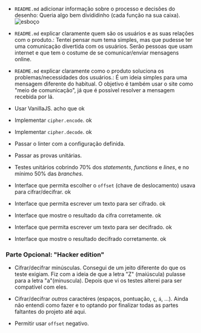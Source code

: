 * `README.md` adicionar informação sobre o processo e decisões do desenho:
    Queria algo bem divididinho (cada função na sua caixa).
![esboço](https://drive.google.com/file/d/1DXdeBmQ0WwwvwNFoQlV_ToNMz498Od87/view?usp=sharing)


* `README.md` explicar claramente quem são os usuários e as suas relações
 com o produto.:
    Tentei pensar num tema simples, mas que pudesse ter uma comunicação divertida com os usuários. 
 Serão pessoas que usam internet e que tem o costume de se comunicar/enviar mensagens online. 

* `README.md` explicar claramente como o produto soluciona os
 problemas/necessidades dos usuários.:
    É um ideia simples para uma mensagem diferente do habitual. 
 O objetivo é também usar o site como "meio de comunicação",
 já que é possível resolver a mensagem recebida por lá.

* Usar VanillaJS. 
    acho que ok

* Implementar `cipher.encode`. 
    ok

* Implementar `cipher.decode`.
  ok

* Passar o linter com a configuração definida.


* Passar as provas unitárias.


* Testes unitários cobrindo 70% dos _statements_, _functions_ e _lines_, e
no mínimo 50% das _branches_.


* Interface que permita escolher o `offset` (chave de deslocamento) usava
 para cifrar/decifrar. 
    ok

* Interface que permita escrever um texto para ser cifrado. 
    ok

* Interface que mostre o resultado da cifra corretamente.
    ok

* Interface que permita escrever um texto para ser decifrado.
    ok

* Interface que mostre o resultado decifrado corretamente. 
    ok

### Parte Opcional: "Hacker edition"

* Cifrar/decifrar minúsculas.
Consegui de um jeito diferente do que os teste exigiam. 
  Fiz com a ideia de que a letra "Z" (maiúscula) pulasse para a letra "a"(minuscula).
Depois que vi os testes alterei para ser compatível com eles.

* Cifrar/decifrar _outros_ caractéres (espaços, pontuação, `ç`, `á`, ...).
Ainda não entendi como fazer e to optando por finalizar todas as partes faltantes do projeto até aqui.

* Permitir usar `offset` negativo.


